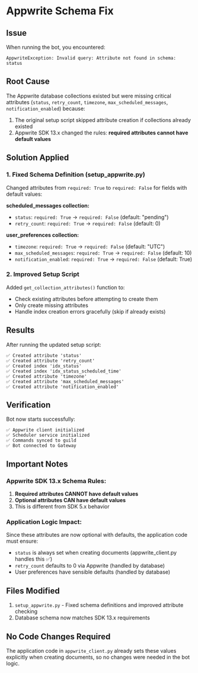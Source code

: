 # Appwrite Schema Fix

## Issue

When running the bot, you encountered:

```
AppwriteException: Invalid query: Attribute not found in schema: status
```

## Root Cause

The Appwrite database collections existed but were missing critical attributes (`status`, `retry_count`, `timezone`, `max_scheduled_messages`, `notification_enabled`) because:

1. The original setup script skipped attribute creation if collections already existed
2. Appwrite SDK 13.x changed the rules: **required attributes cannot have default values**

## Solution Applied

### 1. Fixed Schema Definition (setup_appwrite.py)

Changed attributes from `required: True` to `required: False` for fields with default values:

**scheduled_messages collection:**

- `status`: `required: True` → `required: False` (default: "pending")
- `retry_count`: `required: True` → `required: False` (default: 0)

**user_preferences collection:**

- `timezone`: `required: True` → `required: False` (default: "UTC")
- `max_scheduled_messages`: `required: True` → `required: False` (default: 10)
- `notification_enabled`: `required: True` → `required: False` (default: True)

### 2. Improved Setup Script

Added `get_collection_attributes()` function to:

- Check existing attributes before attempting to create them
- Only create missing attributes
- Handle index creation errors gracefully (skip if already exists)

## Results

After running the updated setup script:

```
✅ Created attribute 'status'
✅ Created attribute 'retry_count'
✅ Created index 'idx_status'
✅ Created index 'idx_status_scheduled_time'
✅ Created attribute 'timezone'
✅ Created attribute 'max_scheduled_messages'
✅ Created attribute 'notification_enabled'
```

## Verification

Bot now starts successfully:

```
✅ Appwrite client initialized
✅ Scheduler service initialized
✅ Commands synced to guild
✅ Bot connected to Gateway
```

## Important Notes

### Appwrite SDK 13.x Schema Rules:

1. **Required attributes CANNOT have default values**
2. **Optional attributes CAN have default values**
3. This is different from SDK 5.x behavior

### Application Logic Impact:

Since these attributes are now optional with defaults, the application code must ensure:

- `status` is always set when creating documents (appwrite_client.py handles this ✅)
- `retry_count` defaults to 0 via Appwrite (handled by database)
- User preferences have sensible defaults (handled by database)

## Files Modified

1. `setup_appwrite.py` - Fixed schema definitions and improved attribute checking
2. Database schema now matches SDK 13.x requirements

## No Code Changes Required

The application code in `appwrite_client.py` already sets these values explicitly when creating documents, so no changes were needed in the bot logic.
